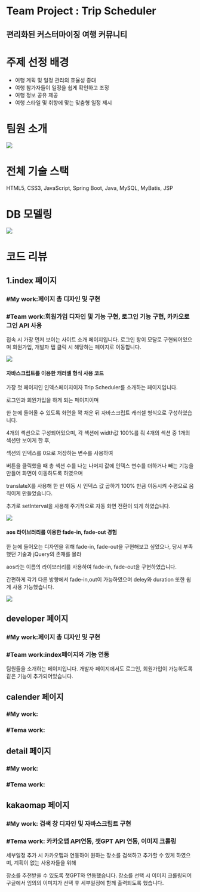 <h1>Team Project : Trip Scheduler</h1>
<h2>편리화된 커스터마이징 여행 커뮤니티</h2>

<h1>주제 선정 배경</h1>
<ul>
  <li>여행 계획 및 일정 관리의 효율성 증대</li>
  <li>여행 참가자들이 일정을 쉽게 확인하고 조정</li>
  <li>여행 정보 공유 제공</li>
  <li>여행 스타일 및 취향에 맞는 맞춤형 일정 제시</li>
</ul>

<h1>팀원 소개</h1>
<img src="https://github.com/user-attachments/assets/48174082-ffab-4b52-83b4-e93de01e361d">




<h1>전체 기술 스택</h1>
<p>HTML5, CSS3, JavaScript, Spring Boot, Java, MySQL, MyBatis, JSP</p>

<h1>DB 모델링</h1>
<img src="https://github.com/user-attachments/assets/7b14ea66-ee52-42bb-a6ff-bc6159b216e3">


<h1>코드 리뷰</h1>
  <h2>1.index 페이지</h2>
  <h3>#My work:페이지 총 디자인 및 구현</h3>
  <h3>#Team work:회원가입 디자인 및 기능 구현, 로그인 기능 구현, 카카오로그인 API 사용</h3>

  <p>접속 시 가장 먼저 보이는 사이트 소개 페이지입니다. 로그인 창이 모달로 구현되어있으며 회원가입, 개발자 탭 클릭 시 
      해당하는 페이지로 이동합니다. 
  </p>
  
<img src="https://github.com/user-attachments/assets/d5811e3b-d39e-4c3d-930a-054ac946a2df">


<h4>자바스크립트를 이용한 캐러셀 형식 사용 코드</h4>

<p> 가장 첫 페이지인 인덱스페이지이자 Trip Scheduler를 소개하는 페이지입니다. 

로그인과 회원가입을 하게 되는 페이지이며

한 눈에 들어올 수 있도록 화면을 꽉 채운 뒤 자바스크립트 캐러셀 형식으로 구성하였습니다.

4개의 섹션으로 구성되어있으며, 각 섹션에 width값 100%를 줘 4개의 섹션 중 1개의 섹션만 보이게 한 후,

섹션의 인덱스를 0으로 저장하는 변수를 사용하여 

버튼을 클릭했을 때 총 섹션 수를 나눈 나머지 값에 인덱스 변수를 더하거나 빼는 기능을 만들어 화면이 이동하도록 하였으며

translateX를 사용해 한 번 이동 시 인덱스 값 곱하기 100% 만큼 이동시켜 수평으로 움직이게 만들었습니다.

추가로 setInterval을 사용해 주기적으로 자동 화면 전환이 되게 하였습니다.
</p>

<img src="https://github.com/user-attachments/assets/4f294b58-241e-46e5-9729-2eb1d1c650ba">


<h4>aos 라이브러리를 이용한 fade-in, fade-out 경험</h4>

<p>한 눈에 들어오는 디자인을 위해 fade-in, fade-out을 구현해보고 싶었으나, 당시 부족했던 기술과 jQuery의 존재를 몰라

aos라는 이름의 라이브러리를 사용하여 fade-in, fade-out을 구현하였습니다. 

간편하게 각기 다른 방향에서 fade-in,out이 가능하였으며 deley와 duration 또한 쉽게 사용 가능했습니다.

</p>

<img src="https://github.com/user-attachments/assets/bd12dfbd-9d63-4271-bb2f-5d6393bc2f19">

  <h2>developer 페이지</h2>
  <h3>#My work:페이지 총 디자인 및 구현</h3>
  <h3>#Team work:index페이지와 기능 연동</h3>

  <p>팀원들을 소개하는 페이지입니다. 개발자 페이지에서도 로그인, 회원가입이 가능하도록 같은 기능이 추가되어있습니다.</p>

  <h2>calender 페이지</h2>
  <h3>#My work:</h3>
  <h3>#Tema work:</h3>

  <p></p>

  <h2>detail 페이지</h2>
  <h3>#My work:</h3>
  <h3>#Tema work:</h3>

  <p></p>


  <h2>kakaomap 페이지</h2>
  <h3>#My work: 검색 창 디자인 및 자바스크립트 구현</h3>
  <h3>#Tema work: 카카오맵 API연동, 챗GPT API 연동, 이미지 크롤링</h3>

  <p>세부일정 추가 시 카카오맵과 연동하여 원하는 장소를 검색하고 추가할 수 있게 하였으며, 계획이 없는 사용자들을 위해 

  장소를 추천받을 수 있도록 챗GPT와 연동했습니다. 장소를 선택 시 이미지 크롤링되어 구글에서 임의의 이미지가 선택 후 세부일정에 함께 출력되도록 했습니다.
  </p>
